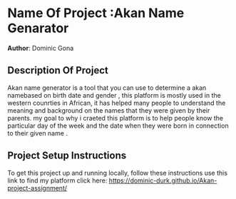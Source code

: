 # Name Of Project :Akan Name Genarator

**Author**: Dominic Gona

## Description Of Project
Akan name generator is a tool that you can use to determine a akan namebased on birth date and gender , this platform is mostly used in the western counrties in African, it has helped many people to understand the meaning and background on the names that they were given by their parents. my goal to why i craeted this platform is to help people know the particular day of the week and the date when they were born  in connection to their given name .

## Project Setup Instructions

To get this project up and running locally, follow these instructions
use this link to find my platform 
 click here: https://dominic-durk.github.io/Akan-project-assignment/



